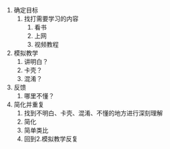 

1. 确定目标
	1. 找打需要学习的内容
		1. 看书
		2. 上网
		3. 视频教程
2. 模拟教学
	1. 讲明白？
	2. 卡壳？
	3. 混淆？
3. 反馈
	1. 哪里不懂？
4. 简化并重复
	1. 找到不明白、卡壳、混淆、不懂的地方进行深刻理解
	2. 简化
	3. 简单类比
	4. 回到2.模拟教学反复